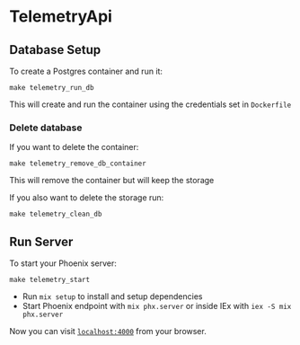 # TelemetryApi

## Database Setup

To create a Postgres container and run it:

```shell
make telemetry_run_db
```

This will create and run the container using the credentials set in `Dockerfile`

### Delete database

If you want to delete the container:

```shell
make telemetry_remove_db_container
```

This will remove the container but will keep the storage

If you also want to delete the storage run:

```shell
make telemetry_clean_db
```

## Run Server

To start your Phoenix server:

```shell
make telemetry_start
```

  * Run `mix setup` to install and setup dependencies
  * Start Phoenix endpoint with `mix phx.server` or inside IEx with `iex -S mix phx.server`

Now you can visit [`localhost:4000`](http://localhost:4000) from your browser.

